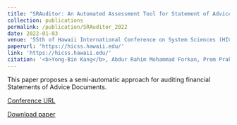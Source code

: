 ```yaml
---
title: "SRAuditor: An Automated Assessment Tool for Statement of Advice Documents (2022)"
collection: publications
permalink: /publication/SRAuditor_2022
date: 2022-01-03
venue: '55th of Hawaii International Conference on System Sciences (HICSS)'
paperurl: 'https://hicss.hawaii.edu/'
link: 'https://hicss.hawaii.edu/'
citation: '<b>Yong-Bin Kang</b>, Abdur Rahim Mohammad Forkan, Prem Prakash Jayaraman, Hung Du, Rohit Kaul, Dan Hunter. SRAuditor: An Automated Assessment Tool for Statement of Advice Documents, The 55th of Hawaii International Conference on System Sciences (HICSS), 2022' 
---
```


This paper proposes a semi-automatic approach for auditing financial Statements of Advice Documents.

[Conference URL](https://hicss.hawaii.edu/)

[Download paper](/files/research/Fourthline_HICSS_2022.pdf)